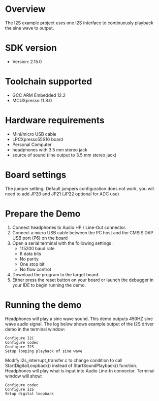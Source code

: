 Overview
========

The I2S example project uses one I2S interface to continuously playback the sine wave to output.

SDK version
===========
- Version: 2.15.0

Toolchain supported
===================
- GCC ARM Embedded  12.2
- MCUXpresso  11.8.0

Hardware requirements
=====================
- Mini/micro USB cable
- LPCXpresso55S16 board
- Personal Computer
- headphones with 3.5 mm stereo jack
- source of sound (line output to 3.5 mm stereo jack)

Board settings
==============
The jumper setting:
    Default jumpers configuration does not work,  you will need to add JP20 and JP21 (JP22 optional for ADC use)

Prepare the Demo
================
1.  Connect headphones to Audio HP / Line-Out connector.
2.  Connect a micro USB cable between the PC host and the CMSIS DAP USB port (P6) on the board
3.  Open a serial terminal with the following settings :
    - 115200 baud rate
    - 8 data bits
    - No parity
    - One stop bit
    - No flow control
4.  Download the program to the target board.
5.  Either press the reset button on your board or launch the debugger in your IDE to begin running the demo.

Running the demo
================
Headphones will play a sine wave sound.
This demo outputs 450HZ sine wave audio signal.
The log below shows example output of the I2S driver demo in the terminal window:
~~~~~~~~~~~~~~~~~~~~~~~~~~~~~~~~~~~
Configure I2C
Configure codec
Configure I2S
Setup looping playback of sine wave
~~~~~~~~~~~~~~~~~~~~~~~~~~~~~~~~~~~

Modify i2s_interrupt_transfer.c to change condition to call StartDigitalLoopback() instead of StartSoundPlayback() function.
Headphones will play what is input into Audio Line-In connector.
Terminal window will show:
~~~~~~~~~~~~~~~~~~~~~~~~~~~~~~~~~~~
Configure codec
Configure I2S
Setup digital loopback
~~~~~~~~~~~~~~~~~~~~~~~~~~~~~~~~~~~
